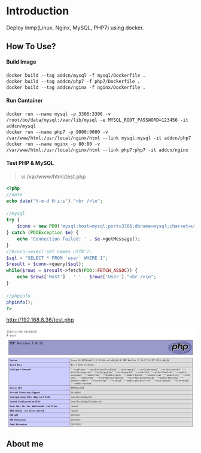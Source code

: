 # Introduction

Deploy lnmp(Linux, Nginx, MySQL, PHP7) using docker. 

## How To Use?

#### Build Image

```shell
docker build --tag addcn/mysql -f mysql/Dockerfile .
docker build --tag addcn/php7 -f php7/Dockerfile .
docker build --tag addcn/nginx -f nginx/Dockerfile .
```

#### Run Container

```shell
docker run --name mysql -p 3306:3306 -v /root/bo/data/mysql:/var/lib/mysql -e MYSQL_ROOT_PASSWORD=123456 -it addcn/mysql
docker run --name php7 -p 9000:9000 -v /var/www/html:/usr/local/nginx/html --link mysql:mysql -it addcn/php7
docker run --name nginx -p 80:80 -v /var/www/html:/usr/local/nginx/html --link php7:php7 -it addcn/nginx
```

#### Test PHP & MySQL

> vi /var/www/html/test.php

```php
<?php
//date
echo date("Y-m-d H:i:s")."<br />\n";

//mysql
try {
    $conn = new PDO('mysql:host=mysql;port=3306;dbname=mysql;charset=utf8', 'root', '123456');
} catch (PDOException $e) {
    echo 'Connection failed: ' . $e->getMessage();
}
//$conn->exec('set names utf8');
$sql = "SELECT * FROM `user` WHERE 1";
$result = $conn->query($sql);
while($rows = $result->fetch(PDO::FETCH_ASSOC)) {
    echo $rows['Host'] . ' ' . $rows['User']."<br />\n";
}

//phpinfo
phpinfo();
?>
```

http://192.168.8.36/test.php


![docker-lnmp][1]

  [1]: docs/docker-lnmp.png


## About me

